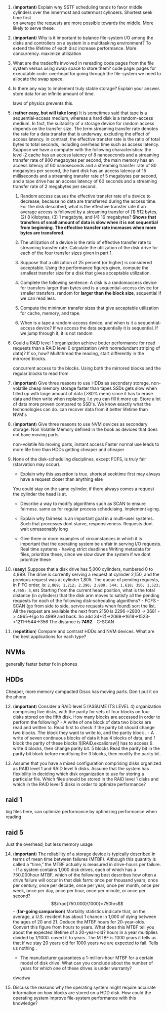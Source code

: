 1.  (**important**) Explain why SSTF scheduling tends to favor middle cylinders over the innermost and outermost cylinders.
   Shortest seek time first  
   on average the requests are more possible towards the middle. More likely to serve these.
    
2.  (**important**) Why is it important to balance file-system I/O among the disks and controllers on a system in a multitasking environment?
To extend the lifetime of each disc
increase performance. More concurrency.
maximize utilization
    
3.  What are the tradeoffs involved in rereading code pages from the file system versus using swap space to store them?
   code page: pages for executable code.
    overhead for going through the file-system
	we need to allocate the swap space.
	
    
4.  Is there any way to implement truly stable storage? Explain your answer.
    store data for an infinite amount of time.
    
    laws of physics prevents this.
    
    
5.  (**rather easy, but will take long**) It is sometimes said that tape is a sequential-access medium, whereas a hard disk is a random-access medium. In fact, the suitability of a storage device for random access depends on the transfer size. The term streaming transfer rate denotes the rate for a data transfer that is underway, excluding the effect of access latency. In contrast, the effective transfer rate is the ratio of total bytes to total seconds, including overhead time such as access latency. Suppose we have a computer with the following characteristics: the level-2 cache has an access latency of 8 nanoseconds and a streaming transfer rate of 800 megabytes per second, the main memory has an access latency of 60 nanoseconds and a streaming transfer rate of 80 megabytes per second, the hard disk has an access latency of 15 milliseconds and a streaming transfer rate of 5 megabytes per second, and a tape drive has an access latency of 60 seconds and a streaming transfer rate of 2 megabytes per second.
	
    1.  Random access causes the effective transfer rate of a device to decrease, because no data are transferred during the access time. For the disk described, what is the effective transfer rate if an average access is followed by a streaming transfer of (1) 512 bytes, (2) 8 kilobytes, (3) 1 megabyte, and (4) 16 megabytes?
 **Shows that transfers of small amount of data is slow when it is not sequential from beginning. The effective transfer rate increases when more bytes are transfered.**
    2.  The utilization of a device is the ratio of effective transfer rate to streaming transfer rate. Calculate the utilization of the disk drive for each of the four transfer sizes given in part 1.
    3.  Suppose that a utilization of 25 percent (or higher) is considered acceptable. Using the performance figures given, compute the smallest transfer size for a disk that gives acceptable utilization.
    4.  Complete the following sentence: A disk is a randomaccess device for transfers larger than bytes and is a sequential-access device for smaller transfers.
       random for **larger than the block size**, sequential if we can read less.
       
    5.  Compute the minimum transfer sizes that give acceptable utilization for cache, memory, and tape.
    6.  When is a tape a random-access device, and when is it a sequential-access device?
If we access the data sequentially it is sequential. If we jump through it, it is not random

6.  Could a RAID level 1 organization achieve better performance for read requests than a RAID level 0 organization (with nonredundant striping of data)? If so, how?
    Multithread the reading, start differently in the mirrored blocks.
    
    concurrent access to the blocks. Using both the mirrored blocks and the regular blocks to read from
    
7.  (**important**) Give three reasons to use HDDs as secondary storage.
    non-volatile
    cheap memory storage
    faster than tapes
    SSDs gets slow when filled up with large amount of data (>80% mem) since it has to erase data and then write when replacing. I.e you can fill it more up.
    Store a lot of data
    more proven compared to SSD's. We know exactly what the techonologies can do.
    can recover data from it
    better lifetime than NVM's
    
    
8.  (**important**) Give three reasons to use NVM devices as secondary storage.
    Non Volatile Memory
    defined in the book as devices that does not have moving parts
	
	non-volatile
	No moving parts, instant access
	Faster
	normal use leads to more life time than HDDs
	getting cheaper and cheaper
    
    
9.  None of the disk-scheduling disciplines, except FCFS, is truly fair (starvation may occur).
    -   Explain why this assertion is true.
      shortest seektime first may always have a request closer than anything else
      
      You could stay on the same cylinder, if there always comes a request the cylinder the head is at.
      
    -   Describe a way to modify algorithms such as SCAN to ensure fairness.
     same as for regular process schedulaing. Implement aging. 
      
    -   Explain why fairness is an important goal in a multi-user systems.
      Such that processes dont starve, responsiveness.
      Requests dont wait unreasonably long
      
    -   Give three or more examples of circumstances in which it is important that the operating system be unfair in serving I/O requests.
     Real time systems - having strict deadlines
     Writing metadata for files, prioritize these, since we slow down the system if we dont prioritize these
      
      
10.  (**easy**) Suppose that a disk drive has 5,000 cylinders, numbered 0 to 4,999. The drive is currently serving a request at cylinder 2,150, and the previous request was at cylinder 1,805. The queue of pending requests, in FIFO order, is: `2,069; 1,212; 2,296; 2,800; 544; 1,618; 356; 1,523; 4,965; 3,681` Starting from the current head position, what is the total distance (in cylinders) that the disk arm moves to satisfy all the pending requests for each of the following disk-scheduling algorithms?
    -   FCFS
    -   SCAN (go from side to side, servce requests when found)
      sort the list.  All the request are available
      the next from 2150 is 2296->2800 -> 3681 -> 4965->(go to 4999 and back. So add 34\*2)->2069->1618->1523->1211->544->356
      The distance is **7492**
    -   C-SCAN
    
11.  (**repetition**) Compare and contrast HDDs and NVM devices. What are the best applications for each type?
## NVMs
generally faster
better fx in phones

## HDDs
Cheaper, more memory compacted
Discs has moving parts. Don t put it on the phone
    
    
12.  (**important**) Consider a RAID level 5 (ASSUME ITS LEVEL 4) organization comprising five disks, with the parity for sets of four blocks on four disks stored on the fifth disk. How many blocks are accessed in order to perform the following?
    -   A write of one block of data
      two blocks are read and written to. Read first to check if the parity bit should change
      two blocks. The block they want to write to, and the parity block
     . 
    -   A write of seven continuous blocks of data
      it has 4 blocks of data, and 1 block the parity of these blocks
      ![[RAID.excalidraw]]
    has to access 9.
    write 4 blocks, then change parity bit. 5 blocks
    Read the parity bit in the parity bit block before modifying the 3 blocks, then modify the parity bit. 
    
      
      
13.  Assume that you have a mixed configuration comprising disks organized as RAID level 1 and RAID level 5 disks. Assume that the system has flexibility in deciding which disk organization to use for storing a particular file. Which files should be stored in the RAID level 1 disks and which in the RAID level 5 disks in order to optimize performance?
## raid 1
big files here, can optimize performance by optimizing performance when reading

## raid 5
Just the overhead, but less memory usage

    
14.  (**important**) The reliability of a storage device is typically described in terms of mean time between failures (MTBF). Although this quantity is called a “time,” the MTBF actually is measured in drive-hours per failure.
    -   If a system contains 1,000 disk drives, each of which has a 750,000hour MTBF, which of the following best describes how often a drive failure will occur in that disk farm: once per thousand years, once per century, once per decade, once per year, once per month, once per week, once per day, once per hour, once per minute, or once per second?
      $$\frac{750.000}{1000}=750hrs$$
    -   (**far-going camparison**) Mortality statistics indicate that, on the average, a U.S. resident has about 1 chance in 1,000 of dying between the ages of 20 and 21. Deduce the MTBF hours for 20-year-olds. Convert this figure from hours to years. What does this MTBF tell you about the expected lifetime of a 20-year-old?
      hours in a year multiplies divided by 1/1000. covert it to years.  The MTBF is 1000 years
      it tells us that if we stay 20 years old for 1000 years we are expected to fail. Tells us nothing
      .
      -  The manufacturer guarantees a 1-million-hour MTBF for a certain model of disk drive. What can you conclude about the number of years for which one of these drives is under warranty?
		
      dwadwa
15.  Discuss the reasons why the operating system might require accurate information on how blocks are stored on a HDD disk. How could the operating system improve file-system performance with this knowledge?
